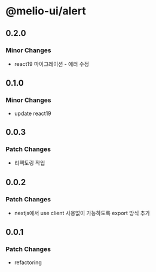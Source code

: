 # @melio-ui/alert

## 0.2.0

### Minor Changes

- react19 마이그레이션 - 에러 수정

## 0.1.0

### Minor Changes

- update react19

## 0.0.3

### Patch Changes

- 리펙토링 작업

## 0.0.2

### Patch Changes

- nextjs에서 use client 사용없이 가능하도록 export 방식 추가

## 0.0.1

### Patch Changes

- refactoring
